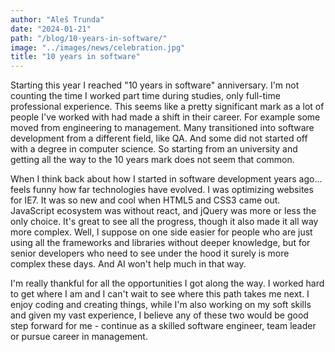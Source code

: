 ```yaml
---
author: "Aleš Trunda"
date: "2024-01-21"
path: "/blog/10-years-in-software/"
image: "../images/news/celebration.jpg"
title: "10 years in software"
---
```


Starting this year I reached "10 years in software" anniversary. I'm not counting the time I worked part time during studies, only full-time professional experience. This seems like a pretty significant mark as a lot of people I've worked with had made a shift in their career. For example some moved from engineering to management. Many transitioned into software development from a different field, like QA. And some did not started off with a degree in computer science. So starting from an university and getting all the way to the 10 years mark does not seem that common.

When I think back about how I started in software development years ago... feels funny how far technologies have evolved. I was optimizing websites for IE7. It was so new and cool when HTML5 and CSS3 came out. JavaScript ecosystem was without react, and jQuery was more or less the only choice. It's great to see all the progress, though it also made it all way more complex. Well, I suppose on one side easier for people who are just using all the frameworks and libraries without deeper knowledge, but for senior developers who need to see under the hood it surely is more complex these days. And AI won't help much in that way.

I'm really thankful for all the opportunities I got along the way. I worked hard to get where I am and I can't wait to see where this path takes me next. I enjoy coding and creating things, while I'm also working on my soft skills and given my vast experience, I believe any of these two would be good step forward for me - continue as a skilled software engineer, team leader or pursue career in management.
